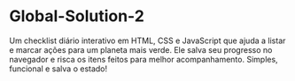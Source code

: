 # Global-Solution-2
Um checklist diário interativo em HTML, CSS e JavaScript que ajuda a listar e marcar ações para um planeta mais verde. Ele salva seu progresso no navegador e risca os itens feitos para melhor acompanhamento. Simples, funcional e salva o estado!
